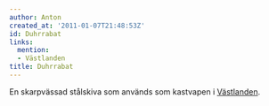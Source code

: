 ```yaml
---
author: Anton
created_at: '2011-01-07T21:48:53Z'
id: Duhrrabat
links:
  mention:
  - Västlanden
title: Duhrrabat
---
```


En skarpvässad stålskiva som används som kastvapen i [Västlanden].

  [Västlanden]: Västlanden
